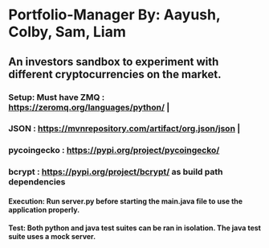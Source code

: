 # Portfolio-Manager By: Aayush, Colby, Sam, Liam
## An investors sandbox to experiment with different cryptocurrencies on the market.
### Setup: Must have ZMQ : https://zeromq.org/languages/python/ | 
###                  JSON : https://mvnrepository.com/artifact/org.json/json |
###                  pycoingecko : https://pypi.org/project/pycoingecko/
###                  bcrypt : https://pypi.org/project/bcrypt/ as build path dependencies
#### Execution: Run server.py before starting the main.java file to use the application properly. 
#### Test: Both python and java test suites can be ran in isolation. The java test suite uses a mock server.
